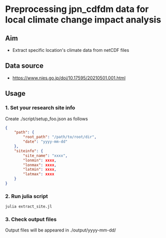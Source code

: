 # Preprocessing jpn_cdfdm data for local climate change impact analysis

## Aim
- Extract specific location's climate data from netCDF files

## Data source
- https://www.nies.go.jp/doi/10.17595/20210501.001.html


## Usage
### 1. Set your research site info
Create ./script/setup_foo.json as follows
```json
{
    "path": {
        "root_path": "/path/to/root/dir",
        "date": "yyyy-mm-dd"
    },
    "siteinfo": {
        "site_name": "xxxx",
        "lonmin": xxxx, 
        "lonmax": xxxx,
        "latmin": xxxx,
        "latmax": xxxx
    }
}
```

### 2. Run julia script
```bash
julia extract_site.jl
```

### 3. Check output files
Output files will be appeared in ./output/yyyy-mm-dd/
